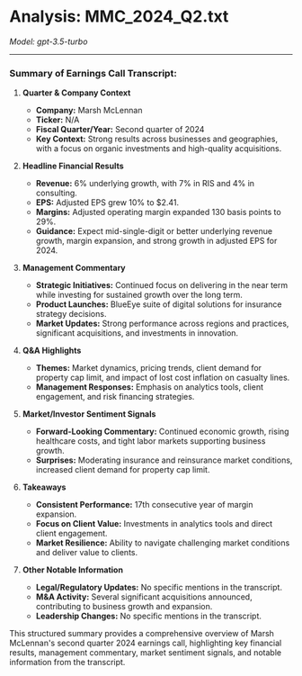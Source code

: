 # Analysis: MMC_2024_Q2.txt

*Model: gpt-3.5-turbo*

---

### Summary of Earnings Call Transcript:

1. **Quarter & Company Context**
   - **Company:** Marsh McLennan
   - **Ticker:** N/A
   - **Fiscal Quarter/Year:** Second quarter of 2024
   - **Key Context:** Strong results across businesses and geographies, with a focus on organic investments and high-quality acquisitions.

2. **Headline Financial Results**
   - **Revenue:** 6% underlying growth, with 7% in RIS and 4% in consulting.
   - **EPS:** Adjusted EPS grew 10% to $2.41.
   - **Margins:** Adjusted operating margin expanded 130 basis points to 29%.
   - **Guidance:** Expect mid-single-digit or better underlying revenue growth, margin expansion, and strong growth in adjusted EPS for 2024.

3. **Management Commentary**
   - **Strategic Initiatives:** Continued focus on delivering in the near term while investing for sustained growth over the long term.
   - **Product Launches:** BlueEye suite of digital solutions for insurance strategy decisions.
   - **Market Updates:** Strong performance across regions and practices, significant acquisitions, and investments in innovation.

4. **Q&A Highlights**
   - **Themes:** Market dynamics, pricing trends, client demand for property cap limit, and impact of lost cost inflation on casualty lines.
   - **Management Responses:** Emphasis on analytics tools, client engagement, and risk financing strategies.

5. **Market/Investor Sentiment Signals**
   - **Forward-Looking Commentary:** Continued economic growth, rising healthcare costs, and tight labor markets supporting business growth.
   - **Surprises:** Moderating insurance and reinsurance market conditions, increased client demand for property cap limit.

6. **Takeaways**
   - **Consistent Performance:** 17th consecutive year of margin expansion.
   - **Focus on Client Value:** Investments in analytics tools and direct client engagement.
   - **Market Resilience:** Ability to navigate challenging market conditions and deliver value to clients.

7. **Other Notable Information**
   - **Legal/Regulatory Updates:** No specific mentions in the transcript.
   - **M&A Activity:** Several significant acquisitions announced, contributing to business growth and expansion.
   - **Leadership Changes:** No specific mentions in the transcript.

This structured summary provides a comprehensive overview of Marsh McLennan's second quarter 2024 earnings call, highlighting key financial results, management commentary, market sentiment signals, and notable information from the transcript.
